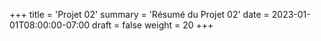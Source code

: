 +++
title = 'Projet 02'
summary = 'Résumé du Projet 02'
date = 2023-01-01T08:00:00-07:00
draft = false
weight = 20
+++